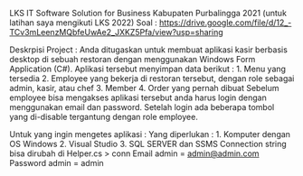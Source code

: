 LKS IT Software Solution for Business Kabupaten Purbalingga 2021 (untuk latihan saya mengikuti LKS 2022)
Soal : https://drive.google.com/file/d/12_-TCv3mLeenzMQbfeUwAe2_JXKZ5Pfa/view?usp=sharing

Deskrpisi Project :
  Anda ditugaskan untuk membuat aplikasi kasir berbasis desktop di sebuah restoran dengan menggunakan Windows Form Application (C#). Aplikasi tersebut menyimpan data berikut :
    1. Menu yang tersedia
    2. Employee yang bekerja di restoran tersebut, dengan role sebagai admin, kasir, atau chef
    3. Member
    4. Order yang pernah dibuat
  Sebelum employee bisa mengakses aplikasi tersebut anda harus login dengan menggunakan email dan password.
  Setelah login ada beberapa tombol yang di-disable tergantung dengan role employee.

Untuk yang ingin mengetes aplikasi :
  Yang diperlukan :
    1. Komputer dengan OS Windows
    2. Visual Studio
    3. SQL SERVER dan SSMS
  Connection string bisa dirubah di Helper.cs > conn
  Email admin = admin@admin.com
  Password admin = admin
